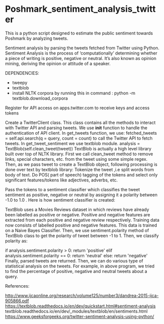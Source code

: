 # Poshmark_sentiment_analysis_twitter
This is a python script designed to estimate the public sentiment towards Poshmark by analyzing tweets.

Sentiment analysis by parsing the tweets fetched from Twitter using Python. Sentiment Analysis is the process of ‘computationally’ determining whether a piece of writing is positive, negative or neutral. It’s also known as opinion mining, deriving the opinion or attitude of a speaker.

DEPENDENCIES:
- tweepy
- textblob
- install NLTK corpora by running this in command : python -m textblob.download_corpora

Register for API access on apps.twitter.com to receive keys and access tokens

Create a TwitterClient class. This class contains all the methods to interact with Twitter API and parsing tweets. We use __init__ function to handle the authentication of API client.
In get_tweets function, we use: fetched_tweets = self.api.search(q = query, count = count) to call the Twitter API to fetch tweets.
In get_tweet_sentiment we use textblob module. analysis = TextBlob(self.clean_tweet(tweet)) TextBlob is actually a high level library built over top of NLTK library. First we call clean_tweet method to remove links, special characters, etc. from the tweet using some simple regex. Then, as we pass tweet to create a TextBlob object, following processing is done over text by textblob library:
Tokenize the tweet ,i.e split words from body of text. Do POS( part of speech) tagging of the tokens and select only significant features/tokens like adjectives, adverbs, etc. 

Pass the tokens to a sentiment classifier which classifies the tweet sentiment as positive, negative or neutral by assigning it a polarity between -1.0 to 1.0 .
Here is how sentiment classifier is created:

TextBlob uses a Movies Reviews dataset in which reviews have already been labelled as positive or negative.
Positive and negative features are extracted from each positive and negative review respectively.
Training data now consists of labelled positive and negative features. This data is trained on a Naive Bayes Classifier.
Then, we use sentiment.polarity method of TextBlob class to get the polarity of tweet between -1 to 1.
Then, we classify polarity as:

if analysis.sentiment.polarity > 0:
       return 'positive'
elif analysis.sentiment.polarity == 0:
       return 'neutral'
else:
       return 'negative'
Finally, parsed tweets are returned. Then, we can do various type of statistical analysis on the tweets. For example, in above program, we tried to find the percentage of positive, negative and neutral tweets about a query.

References:

http://www.ijcaonline.org/research/volume125/number3/dandrea-2015-ijca-905866.pdf
https://textblob.readthedocs.io/en/dev/quickstart.html#sentiment-analysis
textblob.readthedocs.io/en/dev/_modules/textblob/en/sentiments.html  
https://www.geeksforgeeks.org/twitter-sentiment-analysis-using-python/
